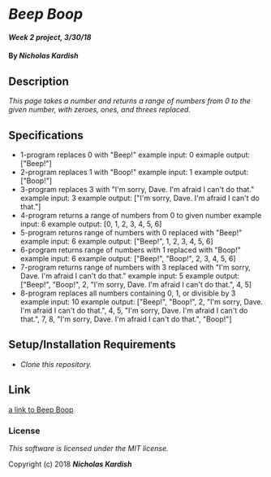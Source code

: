 # _Beep Boop_

#### _Week 2 project, 3/30/18_

#### By _**Nicholas Kardish**_

## Description

_This page takes a number and returns a range of numbers from 0 to the given number, with zeroes, ones, and threes replaced._

## Specifications

* 1-program replaces 0 with "Beep!"
    example input: 0
    exmaple output: ["Beep!"]
* 2-program replaces 1 with "Boop!"
    example input: 1
    example output: ["Boop!"]
* 3-program replaces 3 with "I'm sorry, Dave. I'm afraid I can't do that."
    example input: 3
    example output: ["I'm sorry, Dave. I'm afraid I can't do that."]
* 4-program returns a range of numbers from 0 to given number
    example input: 6
    example output: [0, 1, 2, 3, 4, 5, 6]
* 5-program returns range of numbers with 0 replaced with "Beep!"
    example input: 6
    example output: ["Beep!", 1, 2, 3, 4, 5, 6]
* 6-program returns range of numbers with 1 replaced with "Boop!"
    example input: 6
    example output: ["Beep!", "Boop!", 2, 3, 4, 5, 6]
* 7-program returns range of numbers with 3 replaced with "I'm sorry, Dave. I'm afraid I can't do that."
    example input: 5
    example output: ["Beep!", "Boop!", 2, "I'm sorry, Dave. I'm afraid I can't do that.", 4, 5]
* 8-program replaces all numbers containing 0, 1, or divisible by 3
    example input: 10
    example output: ["Beep!", "Boop!", 2, "I'm sorry, Dave. I'm afraid I can't do that.", 4, 5, "I'm sorry, Dave. I'm afraid I can't do that.", 7, 8, "I'm sorry, Dave. I'm afraid I can't do that.", "Boop!"]

## Setup/Installation Requirements

* _Clone this repository._

## Link

[a link to Beep Boop](https://kardish515.github.io/beep-boop)

### License

*This software is licensed under the MIT license.*

Copyright (c) 2018 **_Nicholas Kardish_**
